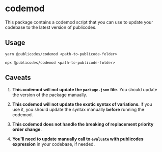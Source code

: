 # codemod

This package contains a codemod script that you can use to update your codebase to the latest version of publicodes.

## Usage

```
yarn @publicodes/codemod <path-to-publicode-folder>
```

```
npx @publicodes/codemod <path-to-publicode-folder>
```

## Caveats

1. **This codemod will not update the `package.json` file**. You should update the version of the package manually.

2. **This codemod will not update the exotic syntax of variations**. If you use it, you should update the syntax manually **before** running the codemod.

3. **This codemod does not handle the breaking of replacement priority order change**. 

4. **You'll need to update manually call to `evaluate` with publicodes expression** in your codebase, if needed.